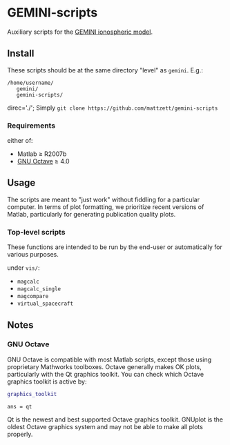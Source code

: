 # GEMINI-scripts
Auxiliary scripts for the [GEMINI ionospheric model](https://github.com/mattzett/gemini-scripts).


## Install

These scripts should be at the same directory "level" as `gemini`.
E.g.:

```
/home/username/
   gemini/
   gemini-scripts/
```
direc='./';
Simply `git clone https://github.com/mattzett/gemini-scripts`

### Requirements

either of:

* Matlab &ge; R2007b
* [GNU Octave](https://www.gnu.org/software/octave/) &ge; 4.0


## Usage

The scripts are meant to "just work" without fiddling for a particular computer.
In terms of plot formatting, we prioritize recent versions of Matlab, particularly for generating publication quality plots.

### Top-level scripts

These functions are intended to be run by the end-user or automatically for various purposes.


under `vis/`:

* `magcalc`
* `magcalc_single`
* `magcompare`
* `virtual_spacecraft`

## Notes

### GNU Octave 

GNU Octave is compatible with most Matlab scripts, except those using proprietary Mathworks toolboxes.
Octave generally makes OK plots, particularly with the Qt graphics toolkit.
You can check which Octave graphics toolkit is active by:
```matlab
graphics_toolkit
```
```
ans = qt
```
Qt is the newest and best supported Octave graphics toolkit.
GNUplot is the oldest Octave graphics system and may not be able to make all plots properly.

